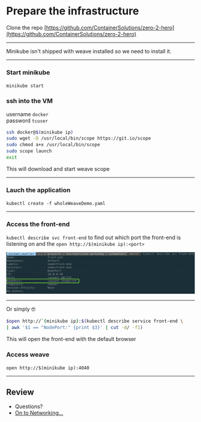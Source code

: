 # Prepare the infrastructure
Clone the repo [https://github.com/ContainerSolutions/zero-2-hero](https://github.com/ContainerSolutions/zero-2-hero)

---

Minikube isn't shipped with weave installed so we need to install it.

---

### Start minikube  
`minikube start`

### ssh into the VM

username `docker`  
password `tcuser`

```bash
ssh docker@$(minikube ip) 
sudo wget -O /usr/local/bin/scope https://git.io/scope
sudo chmod a+x /usr/local/bin/scope
sudo scope launch
exit
```
This will download and start weave scope

---

### Lauch the application
`kubectl create -f wholeWeaveDemo.yaml`

---

### Access the front-end
`kubectl describe svc front-end` to find out which port the front-end is listening on
 and the `open http://$(minikube ip):<port>`

![svc](svc.png)

---

Or simply 🤓
```bash
$open http://`(minikube ip):$(kubectl describe service front-end \ 
| awk '$1 == "NodePort:" {print $3}' | cut -d/ -f1)
```
This will open the front-end with the default browser
### Access weave 
`open http://$(minikube ip):4040` 

---

## Review

* Questions?
* [On to Networking...](../networking/runsheet.md)
